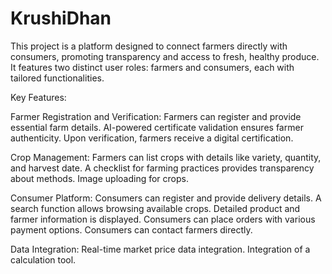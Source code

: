 # KrushiDhan

This project is a platform designed to connect farmers directly with consumers, promoting transparency and access to fresh, healthy produce. It features two distinct user roles: farmers and consumers, each with tailored functionalities.

Key Features:

Farmer Registration and Verification:
Farmers can register and provide essential farm details.
AI-powered certificate validation ensures farmer authenticity.
Upon verification, farmers receive a digital certification.

Crop Management:
Farmers can list crops with details like variety, quantity, and harvest date.
A checklist for farming practices provides transparency about methods.
Image uploading for crops.

Consumer Platform:
Consumers can register and provide delivery details.
A search function allows browsing available crops.
Detailed product and farmer information is displayed.
Consumers can place orders with various payment options.
Consumers can contact farmers directly.

Data Integration:
Real-time market price data integration.
Integration of a calculation tool.
